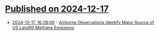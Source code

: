 # [Published on 2024-12-17](index.md)

* [2024-12-17, 16:28:00](https://soylentnews.org/article.pl?sid=24/12/16/1610238&from=rss) - [Airborne Observations Identify Major Source of US Landfill Methane Emissions](https://soylentnews.org/article.pl?sid=24/12/16/1610238&from=rss)
